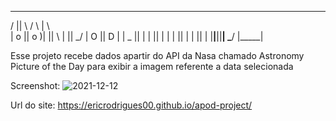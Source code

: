   ____  ____    ___   ___   
 /    ||    \  /   \ |   \  
|  o  ||  o  )|     ||    \ 
|     ||   _/ |  O  ||  D  |
|  _  ||  |   |     ||     |
|  |  ||  |   |     ||     |
|__|__||__|    \___/ |_____|
                                             

Esse projeto recebe dados apartir do API da Nasa chamado Astronomy Picture of the Day para exibir a imagem referente a data selecionada


Screenshot:
![2021-12-12](https://user-images.githubusercontent.com/93745627/145735118-709d5ba7-b366-46ba-b9e6-89389f819869.png)

Url do site:
https://ericrodrigues00.github.io/apod-project/
